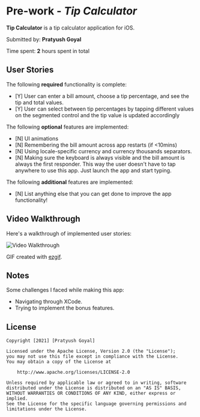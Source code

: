 # Pre-work - *Tip Calculator*

**Tip Calculator** is a tip calculator application for iOS.

Submitted by: **Pratyush Goyal**

Time spent: **2** hours spent in total

## User Stories

The following **required** functionality is complete:

* [Y] User can enter a bill amount, choose a tip percentage, and see the tip and total values.
* [Y] User can select between tip percentages by tapping different values on the segmented control and the tip value is updated accordingly

The following **optional** features are implemented:

* [N] UI animations
* [N] Remembering the bill amount across app restarts (if <10mins)
* [N] Using locale-specific currency and currency thousands separators.
* [N] Making sure the keyboard is always visible and the bill amount is always the first responder. This way the user doesn't have to tap anywhere to use this app. Just launch the app and start typing.

The following **additional** features are implemented:

- [N] List anything else that you can get done to improve the app functionality!

## Video Walkthrough

Here's a walkthrough of implemented user stories:

<img src='https://imgur.com/a/oRtMLyZ.gif' title='Video Walkthrough' width='' alt='Video Walkthrough' />

GIF created with [ezgif](https://ezgif.com/video-to-gif).

## Notes

Some challenges I faced while making this app:

 - Navigating through XCode. 
 - Trying to implement the bonus features.   

## License

    Copyright [2021] [Pratyush Goyal]

    Licensed under the Apache License, Version 2.0 (the "License");
    you may not use this file except in compliance with the License.
    You may obtain a copy of the License at

        http://www.apache.org/licenses/LICENSE-2.0

    Unless required by applicable law or agreed to in writing, software
    distributed under the License is distributed on an "AS IS" BASIS,
    WITHOUT WARRANTIES OR CONDITIONS OF ANY KIND, either express or implied.
    See the License for the specific language governing permissions and
    limitations under the License.
